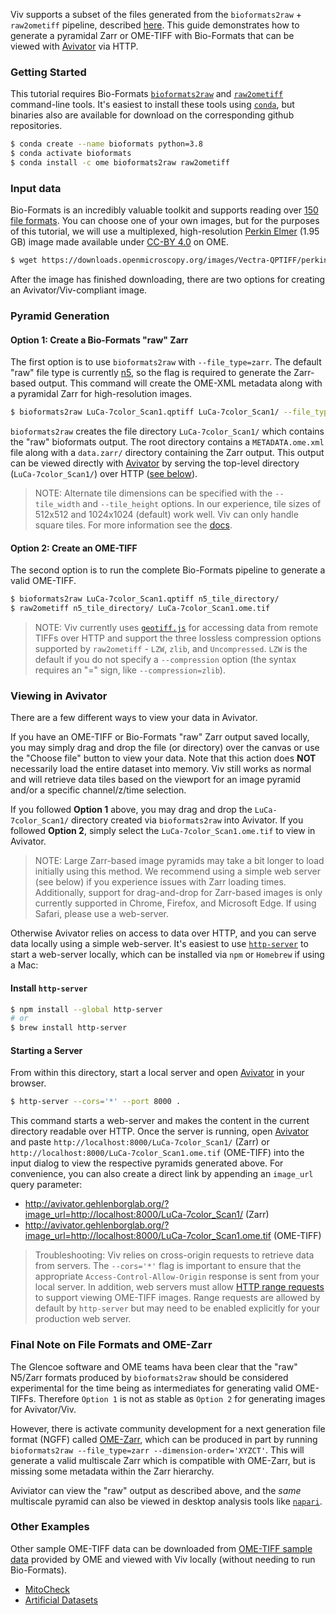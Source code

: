 Viv supports a subset of the files generated from the `bioformats2raw` + `raw2ometiff` pipeline, described
[here](https://www.glencoesoftware.com/blog/2019/12/09/converting-whole-slide-images-to-OME-TIFF.html).
This guide demonstrates how to generate a pyramidal Zarr or OME-TIFF with Bio-Formats that can be viewed with
[Avivator](http://avivator.gehlenborglab.org) via HTTP.

### Getting Started

This tutorial requires Bio-Formats [`bioformats2raw`](https://github.com/glencoesoftware/bioformats2raw) and
[`raw2ometiff`](https://github.com/glencoesoftware/raw2ometiff) command-line tools. It's easiest to install
these tools using [`conda`](https://docs.conda.io/projects/conda/en/latest/user-guide/install/), but
binaries also are available for download on the corresponding github repositories.

```bash
$ conda create --name bioformats python=3.8
$ conda activate bioformats
$ conda install -c ome bioformats2raw raw2ometiff
```

### Input data

Bio-Formats is an incredibly valuable toolkit and supports reading over
[150 file formats](https://docs.openmicroscopy.org/bio-formats/6.5.1/supported-formats.html). You can choose
one of your own images, but for the purposes of this tutorial, we will use a multiplexed, high-resolution
[Perkin Elmer](https://downloads.openmicroscopy.org/images/Vectra-QPTIFF/perkinelmer/) (1.95 GB) image made available
under [CC-BY 4.0](https://creativecommons.org/licenses/by/4.0/) on OME.

```bash
$ wget https://downloads.openmicroscopy.org/images/Vectra-QPTIFF/perkinelmer/PKI_scans/LuCa-7color_Scan1.qptiff
```

After the image has finished downloading, there are two options for creating an Avivator/Viv-compliant image.

### Pyramid Generation

#### Option 1: Create a Bio-Formats "raw" Zarr

The first option is to use `bioformats2raw` with `--file_type=zarr`. The default "raw" file type is currently
[n5](https://github.com/saalfeldlab/n5), so the flag is required to generate the Zarr-based output. This command will
create the OME-XML metadata along with a pyramidal Zarr for high-resolution images.

```bash
$ bioformats2raw LuCa-7color_Scan1.qptiff LuCa-7color_Scan1/ --file_type=zarr
```

`bioformats2raw` creates the file directory `LuCa-7color_Scan1/` which contains the "raw" bioformats output. The root directory
contains a `METADATA.ome.xml` file along with a `data.zarr/` directory containing the Zarr
output. This output can be viewed directly with [Avivator] by serving the top-level directory (`LuCa-7color_Scan1/`)
over HTTP ([see below](#viewing-in-avivator)).

> NOTE: Alternate tile dimensions can be specified with the `--tile_width` and `--tile_height` options.
> In our experience, tile sizes of 512x512 and 1024x1024 (default) work well. Viv can only handle square tiles. For more information
> see the [docs](https://github.com/glencoesoftware/bioformats2raw#performance).

#### Option 2: Create an OME-TIFF

The second option is to run the complete Bio-Formats pipeline to generate a valid OME-TIFF.

```bash
$ bioformats2raw LuCa-7color_Scan1.qptiff n5_tile_directory/
$ raw2ometiff n5_tile_directory/ LuCa-7color_Scan1.ome.tif
```

> NOTE: Viv currently uses [`geotiff.js`](https://geotiffjs.github.io/) for accessing data from remote TIFFs
> over HTTP and support the three lossless compression options supported
> by `raw2ometiff` - `LZW`, `zlib`, and `Uncompressed`. `LZW` is the default if you
> do not specify a `--compression` option (the syntax requires an "=" sign, like `--compression=zlib`).

### Viewing in Avivator

There are a few different ways to view your data in Avivator.

If you have an OME-TIFF or Bio-Formats "raw" Zarr output saved locally, you may simply drag and drop
the file (or directory) over the canvas or use the "Choose file" button to view your data.
Note that this action does **NOT** necessarily load the entire dataset into memory. Viv still works as normal and will retrieve data tiles based on the viewport for an image pyramid and/or a specific channel/z/time selection.

If you followed **Option 1** above, you may drag and drop the `LuCa-7color_Scan1/` directory created via `bioformats2raw`
into Avivator. If you followed **Option 2**, simply select the `LuCa-7color_Scan1.ome.tif` to view in Avivator.

> NOTE: Large Zarr-based image pyramids may take a bit longer to load initially using this method. We recommend using a simple web
> server (see below) if you experience issues with Zarr loading times. Additionally, support for drag-and-drop for Zarr-based
> images is only currently supported in Chrome, Firefox, and Microsoft Edge. If using Safari, please use a web-server.

Otherwise Avivator relies on access to data over HTTP, and you can serve data locally using a simple web-server.
It's easiest to use [`http-server`](https://github.com/http-party/http-server#readme) to start a web-server locally, which can be installed via `npm` or `Homebrew` if using a Mac:

#### Install `http-server`

```bash
$ npm install --global http-server
# or
$ brew install http-server
```

#### Starting a Server

From within this directory, start a local server and open [Avivator] in your browser.

```bash
$ http-server --cors='*' --port 8000 .
```

This command starts a web-server and makes the content in the current directory readable over HTTP. Once the server is running,
open [Avivator] and paste `http://localhost:8000/LuCa-7color_Scan1/` (Zarr) or `http://localhost:8000/LuCa-7color_Scan1.ome.tif`
(OME-TIFF) into the input dialog to view the respective pyramids generated above. For convenience, you can also create a direct
link by appending an `image_url` query parameter:

- http://avivator.gehlenborglab.org/?image_url=http://localhost:8000/LuCa-7color_Scan1/ (Zarr)
- http://avivator.gehlenborglab.org/?image_url=http://localhost:8000/LuCa-7color_Scan1.ome.tif (OME-TIFF)

> Troubleshooting: Viv relies on cross-origin requests to retrieve data from servers. The `--cors='*'` flag is important to ensure
> that the appropriate `Access-Control-Allow-Origin` response is sent from your local server. In addition, web servers must allow
> [HTTP range requests](https://developer.mozilla.org/en-US/docs/Web/HTTP/Range_requests) to support viewing OME-TIFF images.
> Range requests are allowed by default by `http-server` but may need to be enabled explicitly for your production web server.

### Final Note on File Formats and OME-Zarr

The Glencoe software and OME teams hava been clear that the "raw" N5/Zarr formats produced by `bioformats2raw` should be considered
experimental for the time being as intermediates for generating valid OME-TIFFs. Therefore `Option 1` is not as stable as `Option 2`
for generating images for Avivator/Viv.

However, there is activate community development for a next generation file format (NGFF) called
[OME-Zarr](https://github.com/ome/omero-ms-zarr/blob/master/spec.md), which can be produced in part by
running `bioformats2raw --file_type=zarr --dimension-order='XYZCT'`. This will generate a valid multiscale Zarr
which is compatible with OME-Zarr, but is missing some metadata within the Zarr hierarchy.

Aviviator can view the "raw" output as described above, and the _same_ multiscale pyramid can also be viewed
in desktop analysis tools like [`napari`](https://github.com/napari/napari).

### Other Examples

Other sample OME-TIFF data can be downloaded from [OME-TIFF sample data](https://docs.openmicroscopy.org/ome-model/5.6.3/ome-tiff/data.html)
provided by OME and viewed with Viv locally (without needing to run Bio-Formats).

- [MitoCheck](https://docs.openmicroscopy.org/ome-model/5.6.3/ome-tiff/data.html#mitocheck)
- [Artificial Datasets](https://docs.openmicroscopy.org/ome-model/5.6.3/ome-tiff/data.html#artificial-datasets)

[avivator]: http://avivator.gehlenborglab.org
